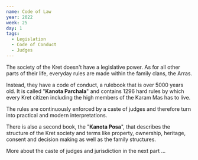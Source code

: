 ```yaml
---
name: Code of Law
year: 2022
week: 25
day: 1
tags:
  - Legislation
  - Code of Conduct
  - Judges
---
```


The society of the Kret doesn't have a legislative power. As for all other parts
of their life, everyday rules are made within the family clans, the Arras.

Instead, they have a code of conduct, a rulebook that is over 5000 years old. It
is called "**Kanota Parchala**" and contains 1296 hard rules by which every Kret
citizen including the high members of the Karam Mas has to live.

The rules are continuously enforced by a caste of judges and therefore turn into
practical and modern interpretations.

There is also a second book, the "**Kanota Posa**", that describes the structure
of the Kret society and terms like property, ownership, heritage, consent and
decision making as well as the family structures.

More about the caste of judges and jurisdiction in the next part ...
